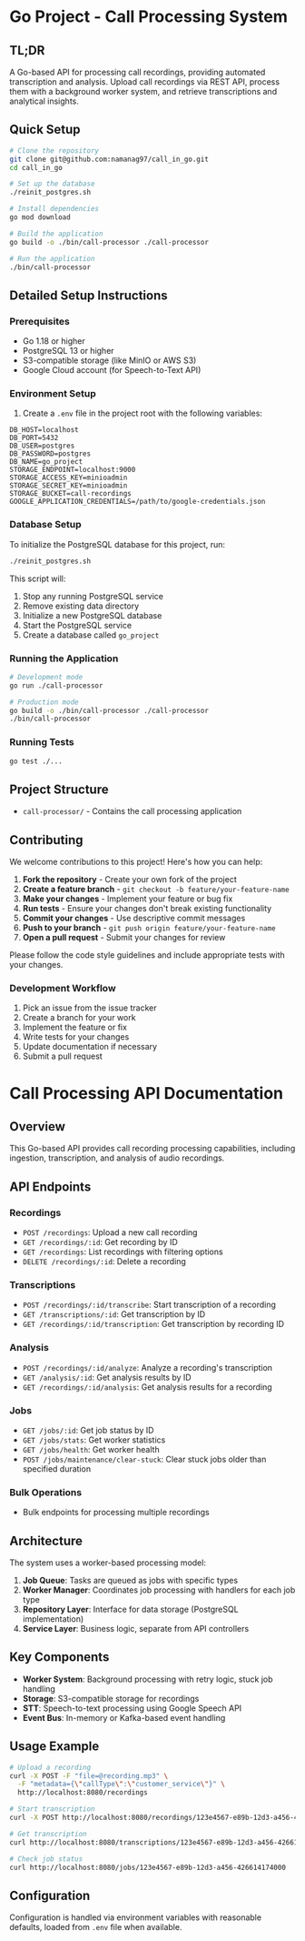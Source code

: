 # Go Project - Call Processing System

## TL;DR
A Go-based API for processing call recordings, providing automated transcription and analysis. Upload call recordings via REST API, process them with a background worker system, and retrieve transcriptions and analytical insights.

## Quick Setup
```bash
# Clone the repository
git clone git@github.com:namanag97/call_in_go.git
cd call_in_go

# Set up the database
./reinit_postgres.sh

# Install dependencies
go mod download

# Build the application
go build -o ./bin/call-processor ./call-processor

# Run the application
./bin/call-processor
```

## Detailed Setup Instructions

### Prerequisites
- Go 1.18 or higher
- PostgreSQL 13 or higher
- S3-compatible storage (like MinIO or AWS S3)
- Google Cloud account (for Speech-to-Text API)

### Environment Setup
1. Create a `.env` file in the project root with the following variables:
```
DB_HOST=localhost
DB_PORT=5432
DB_USER=postgres
DB_PASSWORD=postgres
DB_NAME=go_project
STORAGE_ENDPOINT=localhost:9000
STORAGE_ACCESS_KEY=minioadmin
STORAGE_SECRET_KEY=minioadmin
STORAGE_BUCKET=call-recordings
GOOGLE_APPLICATION_CREDENTIALS=/path/to/google-credentials.json
```

### Database Setup
To initialize the PostgreSQL database for this project, run:

```bash
./reinit_postgres.sh
```

This script will:
1. Stop any running PostgreSQL service
2. Remove existing data directory
3. Initialize a new PostgreSQL database
4. Start the PostgreSQL service
5. Create a database called `go_project`

### Running the Application
```bash
# Development mode
go run ./call-processor

# Production mode
go build -o ./bin/call-processor ./call-processor
./bin/call-processor
```

### Running Tests
```bash
go test ./...
```

## Project Structure

- `call-processor/` - Contains the call processing application 

## Contributing

We welcome contributions to this project! Here's how you can help:

1. **Fork the repository** - Create your own fork of the project
2. **Create a feature branch** - `git checkout -b feature/your-feature-name`
3. **Make your changes** - Implement your feature or bug fix
4. **Run tests** - Ensure your changes don't break existing functionality
5. **Commit your changes** - Use descriptive commit messages
6. **Push to your branch** - `git push origin feature/your-feature-name`
7. **Open a pull request** - Submit your changes for review

Please follow the code style guidelines and include appropriate tests with your changes.

### Development Workflow

1. Pick an issue from the issue tracker
2. Create a branch for your work
3. Implement the feature or fix
4. Write tests for your changes
5. Update documentation if necessary
6. Submit a pull request

# Call Processing API Documentation

## Overview
This Go-based API provides call recording processing capabilities, including ingestion, transcription, and analysis of audio recordings.

## API Endpoints

### Recordings
- `POST /recordings`: Upload a new call recording
- `GET /recordings/:id`: Get recording by ID
- `GET /recordings`: List recordings with filtering options
- `DELETE /recordings/:id`: Delete a recording

### Transcriptions
- `POST /recordings/:id/transcribe`: Start transcription of a recording
- `GET /transcriptions/:id`: Get transcription by ID
- `GET /recordings/:id/transcription`: Get transcription by recording ID

### Analysis
- `POST /recordings/:id/analyze`: Analyze a recording's transcription
- `GET /analysis/:id`: Get analysis results by ID
- `GET /recordings/:id/analysis`: Get analysis results for a recording

### Jobs
- `GET /jobs/:id`: Get job status by ID
- `GET /jobs/stats`: Get worker statistics
- `GET /jobs/health`: Get worker health
- `POST /jobs/maintenance/clear-stuck`: Clear stuck jobs older than specified duration

### Bulk Operations
- Bulk endpoints for processing multiple recordings

## Architecture

The system uses a worker-based processing model:
1. **Job Queue**: Tasks are queued as jobs with specific types
2. **Worker Manager**: Coordinates job processing with handlers for each job type
3. **Repository Layer**: Interface for data storage (PostgreSQL implementation)
4. **Service Layer**: Business logic, separate from API controllers

## Key Components

- **Worker System**: Background processing with retry logic, stuck job handling
- **Storage**: S3-compatible storage for recordings
- **STT**: Speech-to-text processing using Google Speech API
- **Event Bus**: In-memory or Kafka-based event handling

## Usage Example

```bash
# Upload a recording
curl -X POST -F "file=@recording.mp3" \
  -F "metadata={\"callType\":\"customer_service\"}" \
  http://localhost:8080/recordings

# Start transcription
curl -X POST http://localhost:8080/recordings/123e4567-e89b-12d3-a456-426614174000/transcribe

# Get transcription
curl http://localhost:8080/transcriptions/123e4567-e89b-12d3-a456-426614174000

# Check job status
curl http://localhost:8080/jobs/123e4567-e89b-12d3-a456-426614174000
```

## Configuration
Configuration is handled via environment variables with reasonable defaults, loaded from `.env` file when available.
